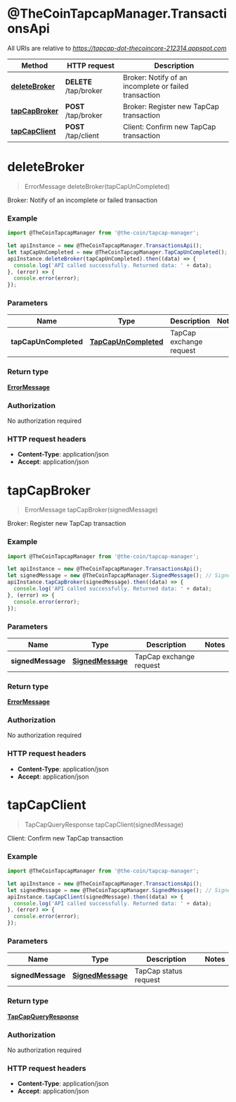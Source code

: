 # @TheCoinTapcapManager.TransactionsApi

All URIs are relative to *https://tapcap-dot-thecoincore-212314.appspot.com*

Method | HTTP request | Description
------------- | ------------- | -------------
[**deleteBroker**](TransactionsApi.md#deleteBroker) | **DELETE** /tap/broker | Broker: Notify of an incomplete or failed transaction
[**tapCapBroker**](TransactionsApi.md#tapCapBroker) | **POST** /tap/broker | Broker: Register new TapCap transaction
[**tapCapClient**](TransactionsApi.md#tapCapClient) | **POST** /tap/client | Client: Confirm new TapCap transaction


<a name="deleteBroker"></a>
# **deleteBroker**
> ErrorMessage deleteBroker(tapCapUnCompleted)

Broker: Notify of an incomplete or failed transaction

### Example
```javascript
import @TheCoinTapcapManager from '@the-coin/tapcap-manager';

let apiInstance = new @TheCoinTapcapManager.TransactionsApi();
let tapCapUnCompleted = new @TheCoinTapcapManager.TapCapUnCompleted(); // TapCapUnCompleted | TapCap exchange request
apiInstance.deleteBroker(tapCapUnCompleted).then((data) => {
  console.log('API called successfully. Returned data: ' + data);
}, (error) => {
  console.error(error);
});

```

### Parameters

Name | Type | Description  | Notes
------------- | ------------- | ------------- | -------------
 **tapCapUnCompleted** | [**TapCapUnCompleted**](TapCapUnCompleted.md)| TapCap exchange request | 

### Return type

[**ErrorMessage**](ErrorMessage.md)

### Authorization

No authorization required

### HTTP request headers

 - **Content-Type**: application/json
 - **Accept**: application/json

<a name="tapCapBroker"></a>
# **tapCapBroker**
> ErrorMessage tapCapBroker(signedMessage)

Broker: Register new TapCap transaction

### Example
```javascript
import @TheCoinTapcapManager from '@the-coin/tapcap-manager';

let apiInstance = new @TheCoinTapcapManager.TransactionsApi();
let signedMessage = new @TheCoinTapcapManager.SignedMessage(); // SignedMessage | TapCap exchange request
apiInstance.tapCapBroker(signedMessage).then((data) => {
  console.log('API called successfully. Returned data: ' + data);
}, (error) => {
  console.error(error);
});

```

### Parameters

Name | Type | Description  | Notes
------------- | ------------- | ------------- | -------------
 **signedMessage** | [**SignedMessage**](SignedMessage.md)| TapCap exchange request | 

### Return type

[**ErrorMessage**](ErrorMessage.md)

### Authorization

No authorization required

### HTTP request headers

 - **Content-Type**: application/json
 - **Accept**: application/json

<a name="tapCapClient"></a>
# **tapCapClient**
> TapCapQueryResponse tapCapClient(signedMessage)

Client: Confirm new TapCap transaction

### Example
```javascript
import @TheCoinTapcapManager from '@the-coin/tapcap-manager';

let apiInstance = new @TheCoinTapcapManager.TransactionsApi();
let signedMessage = new @TheCoinTapcapManager.SignedMessage(); // SignedMessage | TapCap status request
apiInstance.tapCapClient(signedMessage).then((data) => {
  console.log('API called successfully. Returned data: ' + data);
}, (error) => {
  console.error(error);
});

```

### Parameters

Name | Type | Description  | Notes
------------- | ------------- | ------------- | -------------
 **signedMessage** | [**SignedMessage**](SignedMessage.md)| TapCap status request | 

### Return type

[**TapCapQueryResponse**](TapCapQueryResponse.md)

### Authorization

No authorization required

### HTTP request headers

 - **Content-Type**: application/json
 - **Accept**: application/json

